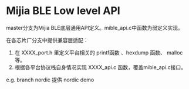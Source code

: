 # Mijia BLE Low level API

master分支为Mijia BLE底层通用API定义。mible_api.c中函数为弱定义实现。

在各芯片厂分支中提供兼容层适配：
1. 在 XXXX_port.h 里定义平台相关的 printf函数 、hexdump 函数、 malloc等。
2. 根据各平台协议栈自身情况实现 XXXX_api.c 函数，覆盖mible_api.c接口。

e.g.
branch nordic 提供 nordic demo
